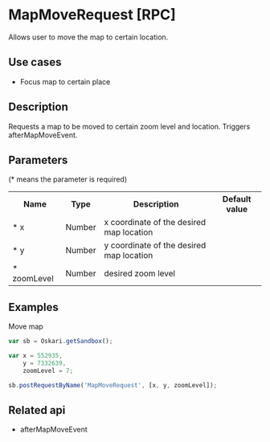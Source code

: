 # MapMoveRequest [RPC]

Allows user to move the map to certain location.

## Use cases

- Focus map to certain place

## Description

Requests a map to be moved to certain zoom level and location. Triggers afterMapMoveEvent.

## Parameters

(* means the parameter is required)

<table class="table">
<tr>
  <th> Name</th><th> Type</th><th> Description</th><th> Default value</th>
</tr>
<tr>
  <td>* x </td><td> Number </td><td> x coordinate of the desired map location </td><td> </td>
</tr>
<tr>
  <td>* y </td><td> Number </td><td> y coordinate of the desired map location </td><td> </td>
</tr>
<tr>
  <td>* zoomLevel </td><td> Number </td><td> desired zoom level </td><td> </td>
</tr>
</table>

## Examples

Move map
```javascript
var sb = Oskari.getSandbox();

var x = 552935, 
    y = 7332639, 
    zoomLevel = 7;

sb.postRequestByName('MapMoveRequest', [x, y, zoomLevel]);
```

## Related api

- afterMapMoveEvent